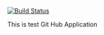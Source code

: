 [![Build Status](https://dev.azure.com/london-kc/MSProject/_apis/build/status/chkishore07.WebApplication1?branchName=master)](https://dev.azure.com/london-kc/MSProject/_build/latest?definitionId=2&branchName=master)

This is test Git Hub Application
